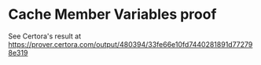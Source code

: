 # Cache Member Variables proof

See Certora's result at https://prover.certora.com/output/480394/33fe66e10fd7440281891d772798e319